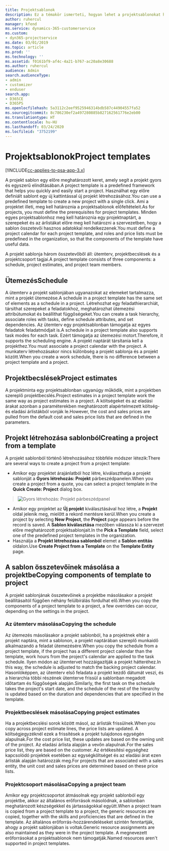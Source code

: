 ```yaml
---
title: Projektsablonok
description: Ez a témakör ismerteti, hogyan lehet a projektsablonokat használni a gyors projektbeállításhoz.
author: ruhercul
manager: kfend
ms.service: dynamics-365-customerservice
ms.custom:
- dyn365-projectservice
ms.date: 03/01/2019
ms.topic: article
ms.prod: ''
ms.technology: ''
ms.assetid: f0161bf9-af4c-4a21-b767-ac20a8e30688
ms.author: ruhercul
audience: Admin
search.audienceType:
- admin
- customizer
- enduser
search.app:
- D365CE
- D365PS
ms.openlocfilehash: 5a3112c2eef9525946314bdb587c44904557fa52
ms.sourcegitcommit: 8c786230ef2a497280885b827162561776e2eb00
ms.translationtype: HT
ms.contentlocale: hu-HU
ms.lasthandoff: 03/24/2020
ms.locfileid: "3752199"
---
```

# <a name="project-templates"></a><span data-ttu-id="96532-103">Projektsablonok</span><span class="sxs-lookup"><span data-stu-id="96532-103">Project templates</span></span> 

[!INCLUDE[cc-applies-to-psa-app-3.x](../includes/cc-applies-to-psa-app-3x.md)]

<span data-ttu-id="96532-104">A projekt sablon egy előre meghatározott keret, amely segít a projekt gyors és egyszerű elindításában.</span><span class="sxs-lookup"><span data-stu-id="96532-104">A project template is a predefined framework that helps you quickly and easily start a project.</span></span> <span data-ttu-id="96532-105">Használhat egy előre definiált sablont egy új kattintással új projekt létrehozásához.</span><span class="sxs-lookup"><span data-stu-id="96532-105">You can use a predefined template to create a new project with a single click.</span></span> <span data-ttu-id="96532-106">Ami a projektet illeti, meg kell határoznia a projektsablonok előfeltételeit.</span><span class="sxs-lookup"><span data-stu-id="96532-106">As for projects, you must define the prerequisites for project templates.</span></span> <span data-ttu-id="96532-107">Minden egyes projektsablonhoz meg kell határoznia egy projektnaptárt, a szerepeket és az árlistákat előre meg kell határozni a szervezetben, hogy a sablon összetevői hasznos adatokkal rendelkezzenek.</span><span class="sxs-lookup"><span data-stu-id="96532-107">You must define a project calendar for each project template, and roles and price lists must be predefined in the organization, so that the components of the template have useful data.</span></span>

<span data-ttu-id="96532-108">A projekt sablonja három összetevőből áll: ütemterv, projektbecslések és a projektcsoport tagjai.</span><span class="sxs-lookup"><span data-stu-id="96532-108">A project template consists of three components: a schedule, project estimates, and project team members.</span></span>

## <a name="schedule"></a><span data-ttu-id="96532-109">Ütemezés</span><span class="sxs-lookup"><span data-stu-id="96532-109">Schedule</span></span>

<span data-ttu-id="96532-110">A ütemterv a projekt sablonjában ugyanazokat az elemeket tartalmazza, mint a projekt ütemezése.</span><span class="sxs-lookup"><span data-stu-id="96532-110">A schedule in a project template has the same set of elements as a schedule in a project.</span></span> <span data-ttu-id="96532-111">Létrehozhat egy feladathierarchiát, társíthat szerepeket a feladatokhoz, meghatározhat ütemezési attribútumokat és beállíthat függőségeket.</span><span class="sxs-lookup"><span data-stu-id="96532-111">You can create a task hierarchy, associate roles with tasks, define schedule attributes, and set dependencies.</span></span> <span data-ttu-id="96532-112">Az ütemterv egy projektsablonban támogatja az egyes feladatok feladatmódjait is.</span><span class="sxs-lookup"><span data-stu-id="96532-112">A schedule in a project template also supports task modes for each task.</span></span> <span data-ttu-id="96532-113">Ezért támogatja az ütemezési motort.</span><span class="sxs-lookup"><span data-stu-id="96532-113">Therefore, it supports the scheduling engine.</span></span> <span data-ttu-id="96532-114">A projekt naptárát társítania kell a projekthez.</span><span class="sxs-lookup"><span data-stu-id="96532-114">You must associate a project calendar with the project.</span></span> <span data-ttu-id="96532-115">A munkaterv létrehozásakor nincs különbség a projekt sablonja és a projekt között.</span><span class="sxs-lookup"><span data-stu-id="96532-115">When you create a work schedule, there is no difference between a project template and a project.</span></span>

## <a name="project-estimates"></a><span data-ttu-id="96532-116">Projektbecslések</span><span class="sxs-lookup"><span data-stu-id="96532-116">Project estimates</span></span>

<span data-ttu-id="96532-117">A projektminta egy projektsablonban ugyanúgy működik, mint a projektben szereplő projektbecslés.</span><span class="sxs-lookup"><span data-stu-id="96532-117">Project estimates in a project template work the same way as project estimates in a project.</span></span> <span data-ttu-id="96532-118">A költségeket és az eladási árakat azonban a paraméterekben meghatározott alapértelmezett költség- és eladási árlistákból vonják le.</span><span class="sxs-lookup"><span data-stu-id="96532-118">However, the cost and sales prices are pulled from the default cost and sales price lists that are defined in the parameters.</span></span>

## <a name="creating-a-project-from-a-template"></a><span data-ttu-id="96532-119">Projekt létrehozása sablonból</span><span class="sxs-lookup"><span data-stu-id="96532-119">Creating a project from a template</span></span>
 
<span data-ttu-id="96532-120">A projekt sablonból történő létrehozásához többféle módszer létezik:</span><span class="sxs-lookup"><span data-stu-id="96532-120">There are several ways to create a project from a project template:</span></span>

- <span data-ttu-id="96532-121">Amikor egy projektet árajánlatból hoz létre, kiválaszthatja a projekt sablonját a **Gyors létrehozás: Projekt** párbeszédpanelen.</span><span class="sxs-lookup"><span data-stu-id="96532-121">When you create a project from a quote, you can select a project template in the **Quick Create: Project** dialog box.</span></span>

> ![Gyors létrehozás: Projekt párbeszédpanel](media/project-11.png)

- <span data-ttu-id="96532-123">Amikor egy projektet az **Új projekt** kiválasztásával hoz létre, a **Projekt** oldal jelenik meg, mielőtt a rekord mentésre kerül.</span><span class="sxs-lookup"><span data-stu-id="96532-123">When you create a project by selecting **New Project**, the **Project** page appears before the record is saved.</span></span> <span data-ttu-id="96532-124">A **Sablon kiválasztása** mezőben válassza ki a szervezet előre meghatározott projektsablonjait.</span><span class="sxs-lookup"><span data-stu-id="96532-124">In the **Pick a Template** field, select one of the predefined project templates in the organization.</span></span>
- <span data-ttu-id="96532-125">Használja a **Projekt létrehozása sablonból** elemet a **Sablon entitás** oldalon.</span><span class="sxs-lookup"><span data-stu-id="96532-125">Use **Create Project from a Template** on the **Template Entity** page.</span></span>

## <a name="copying-components-of-template-to-project"></a><span data-ttu-id="96532-126">A sablon összetevőinek másolása a projektbe</span><span class="sxs-lookup"><span data-stu-id="96532-126">Copying components of template to project</span></span>

<span data-ttu-id="96532-127">A projekt sablonjának összetevőinek a projektbe másolásakor a projekt beállításaitól függően néhány felülbírálás fordulhat elő.</span><span class="sxs-lookup"><span data-stu-id="96532-127">When you copy the components of a project template to a project, a few overrides can occur, depending on the settings in the project.</span></span>

### <a name="copying-the-schedule"></a><span data-ttu-id="96532-128">Az ütemterv másolása</span><span class="sxs-lookup"><span data-stu-id="96532-128">Copying the schedule</span></span>

<span data-ttu-id="96532-129">Az ütemezés másolásakor a projekt sablonból, ha a projektnek eltér a projekt naptára, mint a sablonon, a projekt naptárában szereplő munkaidő alkalmazandó a feladat ütemezésére.</span><span class="sxs-lookup"><span data-stu-id="96532-129">When you copy the schedule from a project template, if the project has a different project calendar than the template, work hours from the project's calendar are applied to the task schedule.</span></span> <span data-ttu-id="96532-130">Ilyen módon az ütemtervet hozzáigazítják a projekt hátteréhez.</span><span class="sxs-lookup"><span data-stu-id="96532-130">In this way, the schedule is adjusted to match the backing project calendar.</span></span> <span data-ttu-id="96532-131">Hasonlóképpen, az ütemterv első feladata a projekt kezdő dátumát veszi, és a hierarchia többi részének ütemterve frissül a sablonban megadott időtartam és függőségek alapján.</span><span class="sxs-lookup"><span data-stu-id="96532-131">Similarly, the first task on the schedule takes the project's start date, and the schedule of the rest of the hierarchy is updated based on the duration and dependencies that are specified in the template.</span></span> 

### <a name="copying-project-estimates"></a><span data-ttu-id="96532-132">Projektbecslések másolása</span><span class="sxs-lookup"><span data-stu-id="96532-132">Copying project estimates</span></span> 

<span data-ttu-id="96532-133">Ha a projektbecslési sorok között másol, az árlisták frissülnek.</span><span class="sxs-lookup"><span data-stu-id="96532-133">When you copy across project estimate lines, the price lists are updated.</span></span> <span data-ttu-id="96532-134">A költségjegyzéknél ezek a frissítések a projekt tulajdonos egységén alapulnak.</span><span class="sxs-lookup"><span data-stu-id="96532-134">For the cost price list, these updates are based on the owning unit of the project.</span></span> <span data-ttu-id="96532-135">Az eladási árlista alapján a vevőn alapulnak.</span><span class="sxs-lookup"><span data-stu-id="96532-135">For the sales price list, they are based on the customer.</span></span> <span data-ttu-id="96532-136">Az értékesítési egységhez kapcsolódó projektek esetében az egységköltséget és az eladási árat ezen árlisták alapján határozzák meg.</span><span class="sxs-lookup"><span data-stu-id="96532-136">For projects that are associated with a sales entity, the unit cost and sales prices are determined based on these price lists.</span></span>

### <a name="copying-a-project-team"></a><span data-ttu-id="96532-137">Projektcsoport másolása</span><span class="sxs-lookup"><span data-stu-id="96532-137">Copying a project team</span></span>

<span data-ttu-id="96532-138">Amikor egy projektcsoportot átmásolnak egy projekt sablonból egy projektbe, akkor az általános erőforrások másolódnak, a sablonban meghatározott készségekkel és jártasságokkal együtt.</span><span class="sxs-lookup"><span data-stu-id="96532-138">When a project team is copied from a project template to a project, the generic resources are copied, together with the skills and proficiencies that are defined in the template.</span></span> <span data-ttu-id="96532-139">Az általános erőforrás-hozzárendeléseket szintén fenntartják, ahogy a projekt sablonjában is voltak.</span><span class="sxs-lookup"><span data-stu-id="96532-139">Generic resource assignments are also maintained as they were in the project template.</span></span> <span data-ttu-id="96532-140">A megnevezett erőforrásokat a projektsablonok nem támogatják.</span><span class="sxs-lookup"><span data-stu-id="96532-140">Named resources aren't supported in project templates.</span></span>
